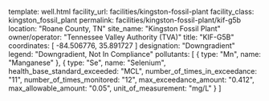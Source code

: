 template: well.html
facility_url: facilities/kingston-fossil-plant
facility_class: kingston_fossil_plant
permalink: facilities/kingston-fossil-plant/kif-g5b
location: "Roane County, TN"
site_name: "Kingston Fossil Plant"
owner/operator: "Tennessee Valley Authority (TVA)"
title: "KIF-G5B"
coordinates: [
  -84.506776,
  35.891727
]
designation: "Downgradient"
legend: "Downgradient, Not In Compliance"
pollutants: [
  {
  type: "Mn",
  name: "Manganese"
  },
  {
  type: "Se",
  name: "Selenium",
  health_base_standard_exceeded: "MCL",
  number_of_times_in_exceedance: "11",
  number_of_times_monitored: "12",
  max_exceedance_amount: "0.412",
  max_allowable_amount: "0.05",
  unit_of_measurement: "mg/L"
  }
]

